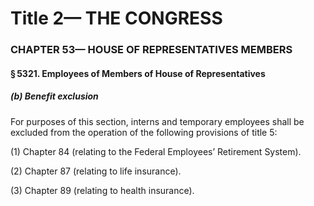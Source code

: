 
# Title 2— THE CONGRESS
### CHAPTER 53— HOUSE OF REPRESENTATIVES MEMBERS
#### § 5321. Employees of Members of House of Representatives
##### (b) Benefit exclusion

For purposes of this section, interns and temporary employees shall be excluded from the operation of the following provisions of title 5:

(1) Chapter 84 (relating to the Federal Employees’ Retirement System).

(2) Chapter 87 (relating to life insurance).

(3) Chapter 89 (relating to health insurance).
